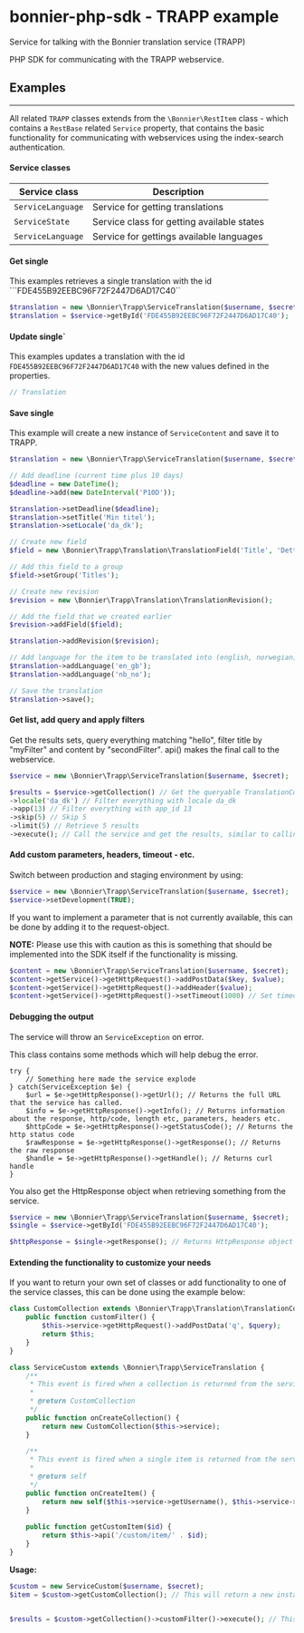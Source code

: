 # bonnier-php-sdk - TRAPP example
Service for talking with the Bonnier translation service (TRAPP)

PHP SDK for communicating with the TRAPP webservice.

## Examples 
------------
All related ```TRAPP``` classes extends from the ```\Bonnier\RestItem``` class - which contains a ```RestBase``` related ```Service``` property, that contains the basic functionality for communicating with webservices using the index-search authentication.

#### Service classes

| Service class      | Description   |
| ------------- | ------------- |
| ```ServiceLanguage``` | Service for getting translations |
| ```ServiceState``` | Service class for getting available states |
| ```ServiceLanguage``` | Service for gettings available languages |

#### Get single

This examples retrieves a single translation with the id ```FDE455B92EEBC96F72F2447D6AD17C40``

```php
$translation = new \Bonnier\Trapp\ServiceTranslation($username, $secret);
$translation = $service->getById('FDE455B92EEBC96F72F2447D6AD17C40');
```

#### Update single`

This examples updates a translation with the id ```FDE455B92EEBC96F72F2447D6AD17C40``` with the new values defined in the properties.

```php
// Translation
```

#### Save single

This example will create a new instance of ```ServiceContent``` and save it to TRAPP.

```php
$translation = new \Bonnier\Trapp\ServiceTranslation($username, $secret);

// Add deadline (current time plus 10 days)
$deadline = new DateTime();
$deadline->add(new DateInterval('P10D'));

$translation->setDeadline($deadline);
$translation->setTitle('Min titel');
$translation->setLocale('da_dk');

// Create new field
$field = new \Bonnier\Trapp\Translation\TranslationField('Title', 'Dette er en titel');

// Add this field to a group
$field->setGroup('Titles');

// Create new revision
$revision = new \Bonnier\Trapp\Translation\TranslationRevision();

// Add the field that we created earlier
$revision->addField($field);

$translation->addRevision($revision);

// Add language for the item to be translated into (english, norwegian).
$translation->addLanguage('en_gb');
$translation->addLanguage('nb_no');

// Save the translation
$translation->save();
```

#### Get list, add query and apply filters
Get the results sets, query everything matching "hello", filter title by "myFilter" and content by "secondFilter". api() makes the final call to the webservice.

```php
$service = new \Bonnier\Trapp\ServiceTranslation($username, $secret);

$results = $service->getCollection() // Get the queryable TranslationCollection object
->locale('da_dk') // Filter everything with locale da_dk
->app(13) // Filter everything with app_id 13
->skip(5) // Skip 5
->limit(5) // Retrieve 5 results
->execute(); // Call the service and get the results, similar to calling api()
```

#### Add custom parameters, headers, timeout - etc.

Switch between production and staging environment by using:

```php
$service = new \Bonnier\Trapp\ServiceTranslation($username, $secret);
$service->setDevelopment(TRUE);
```

If you want to implement a parameter that is not currently available, this can be done by adding it to the request-object.

**NOTE:** Please use this with caution as this is something that should be implemented into the SDK itself if the functionality is missing.

```php
$content = new \Bonnier\Trapp\ServiceTranslation($username, $secret);
$content->getService()->getHttpRequest()->addPostData($key, $value);
$content->getService()->getHttpRequest()->addHeader($value);
$content->getService()->getHttpRequest()->setTimeout(1000) // Set timeout in ms
```

#### Debugging the output

The service will throw an ```ServiceException``` on error.

This class contains some methods which will help debug the error.

```
try {
	// Something here made the service explode
} catch(ServiceException $e) {
	$url = $e->getHttpResponse()->getUrl(); // Returns the full URL that the service has called.
	$info = $e->getHttpResponse()->getInfo(); // Returns information about the response, http/code, length etc, parameters, headers etc.
	$httpCode = $e->getHttpResponse()->getStatusCode(); // Returns the http status code
	$rawResponse = $e->getHttpResponse()->getResponse(); // Returns the raw response
	$handle = $e->getHttpResponse()->getHandle(); // Returns curl handle
}
```

You also get the HttpResponse object when retrieving something from the service.

```php
$service = new \Bonnier\Trapp\ServiceTranslation($username, $secret);
$single = $service->getById('FDE455B92EEBC96F72F2447D6AD17C40');

$httpResponse = $single->getResponse(); // Returns HttpResponse object (simular as the one above)
```

#### Extending the functionality to customize your needs

If you want to return your own set of classes or add functionality to one of the service classes, this can be done using the example below:

```php
class CustomCollection extends \Bonnier\Trapp\Translation\TranslationCollection {
	public function customFilter() {
		$this->service->getHttpRequest()->addPostData('q', $query);
		return $this;
	}
}

class ServiceCustom extends \Bonnier\Trapp\ServiceTranslation {
    /**
     * This event is fired when a collection is returned from the service
     *
     * @return CustomCollection
     */
    public function onCreateCollection() {
        return new CustomCollection($this->service);
    }

    /**
     * This event is fired when a single item is returned from the service
     *
     * @return self
     */
    public function onCreateItem() {
        return new self($this->service->getUsername(), $this->service->getSecret());
    }
    
    public function getCustomItem($id) {
        return $this->api('/custom/item/' . $id);
    }
}
```

**Usage:**

```php
$custom = new ServiceCustom($username, $secret);
$item = $custom->getCustomCollection(); // This will return a new instance of ServiceCustom class


$results = $custom->getCollection()->customFilter()->execute(); // This will return new instance of ServiceCollection class
```